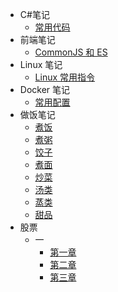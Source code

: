 - C#笔记
  - [常用代码](/笔记/C%23/常用代码.md)
- 前端笔记
  - [CommonJS 和 ES](/笔记/前端/CommonJs和ES.md)
- Linux 笔记
  - [Linux 常用指令](/笔记/Linux/常用指令.md)
- Docker 笔记
  - [常用配置](/笔记/Docker/常用配置.md)
- 做饭笔记
  - [煮饭](/做饭/饭.md)
  - [煮粥](/做饭/粥.md)
  - [饺子](/做饭/饺.md)
  - [煮面](/做饭/面.md)
  - [炒菜](/做饭/炒.md)
  - [汤类](/做饭/汤.md)
  - [蒸类](/做饭/蒸.md)
  - [甜品](/做饭/甜.md)
- 股票
  - 一
    - [第一章](/股票/一/第一章.md)
    - [第二章](/股票/一/第二章.md)
    - [第三章](/股票/一/第三章.md)
